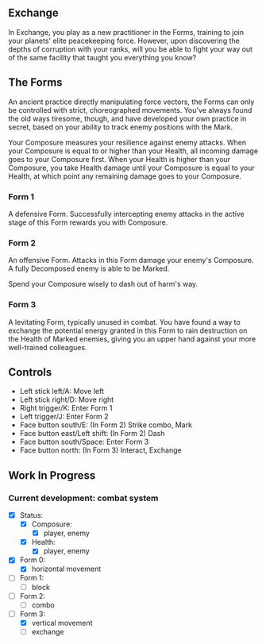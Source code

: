 ## Exchange

In Exchange, you play as a new practitioner in the Forms, training to join your planets' elite peacekeeping force. However, upon discovering the depths of corruption with your ranks, will you be able to fight your way out of the same facility that taught you everything you know?

## The Forms

An ancient practice directly manipulating force vectors, the Forms can only be controlled with strict, choreographed movements. You've always found the old ways tiresome, though, and have developed your own practice in secret, based on your ability to track enemy positions with the Mark.

Your Composure measures your resilience against enemy attacks. When your Composure is equal to or higher than your Health, all incoming damage goes to your Composure first. When your Health is higher than your Composure, you take Health damage until your Composure is equal to your Health, at which point any remaining damage goes to your Composure.

### Form 1

A defensive Form. Successfully intercepting enemy attacks in the active stage of this Form rewards you with Composure.

### Form 2

An offensive Form. Attacks in this Form damage your enemy's Composure. A fully Decomposed enemy is able to be Marked.

Spend your Composure wisely to dash out of harm's way.

### Form 3

A levitating Form, typically unused in combat. You have found a way to exchange the potential energy granted in this Form to rain destruction on the Health of Marked enemies, giving you an upper hand against your more well-trained colleagues.

## Controls

*   Left stick left/A: Move left
*   Left stick right/D: Move right
*   Right trigger/K: Enter Form 1
*   Left trigger/J: Enter Form 2
*   Face button south/E: (In Form 2) Strike combo, Mark
*   Face button east/Left shift: (In Form 2) Dash
*   Face button south/Space: Enter Form 3
*   Face button north: (In Form 3) Interact, Exchange 

## Work In Progress
### Current development: combat system
* [x] Status:
    * [x] Composure:
        * [x] player, enemy
    * [x] Health:
        * [x] player, enemy          
* [x] Form 0:
    * [x] horizontal movement
* [ ] Form 1:
    * [ ] block
* [ ] Form 2:
    * [ ] combo
* [ ] Form 3:
    * [x] vertical movement 
    * [ ] exchange
